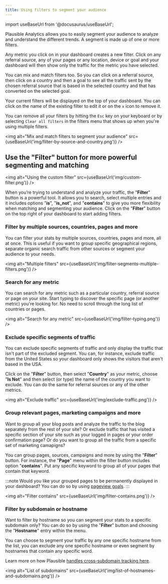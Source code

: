 ```yaml
---
title: Using filters to segment your audience
---
```


import useBaseUrl from '@docusaurus/useBaseUrl';

Plausible Analytics allows you to easily segment your audience to analyze and understand the different trends. A segment is made up of one or more filters. 

Any metric you click on in your dashboard creates a new filter. Click on any referral source, any of your pages or any location, device or goal and your dashboard will then show only the traffic for the metric you have selected.

You can mix and match filters too. So you can click on a referral source, then click on a country and then a goal to see all the traffic sent by the chosen referral source that is based in the selected country and that has converted on the selected goal.

Your current filters will be displayed on the top of your dashboard. You can click on the name of the existing filter to edit it or on the `x` icon to remove it. 

You can remove all your filters by hitting the `Esc` key on your keyboard or by selecting `Clear all filters` in the filters menu that shows up when you're using multiple filters.

<img alt="Mix and match filters to segment your audience" src={useBaseUrl('img/filter-by-source-and-country.png')} />

## Use the "Filter" button for more powerful segmenting and matching

<img alt="Using the custom filter" src={useBaseUrl('img/custom-filter.png')} />

When you’re trying to understand and analyze your traffic, the "**Filter**" button is a powerful tool. It allows you to search, select multiple entries and it includes options "**is**", "**is_not**", and "**contains**" to give you more flexibility when matching and segmenting your audience. Click on the "**Filter**" button on the top right of your dashboard to start adding filters. 

### Filter by multiple sources, countries, pages and more

You can filter your stats by multiple sources, countries, pages and more, all at once. This is useful if you want to group specific geographical regions, separate organic search traffic from other sources or segment your audience to your needs.

<img alt="Multiple filters" src={useBaseUrl('img/filter-segments-multiple-filters.png')} />

### Search for any metric

You can search for any metric such as a particular country, referral source or page on your site. Start typing to discover the specific page (or another metric) you're looking for. No need to scroll through the long list of countries or pages.

<img alt="Search for any metric" src={useBaseUrl('img/filter-typing.png')} />

### Exclude specific segments of traffic

You can exclude specific segments of traffic and only display the traffic that isn't part of the excluded segment. You can, for instance, exclude traffic from the United States so your dashboard only shows the visitors that aren't based in the USA. 

Click on the "**Filter**" button, then select "**Country**" as your metric, choose "**Is Not**" and then select (or type) the name of the country you want to exclude. You can do the same for referral sources or any of the other metrics.

<img alt="Exclude traffic" src={useBaseUrl('img/exclude-traffic.png')} />

### Group relevant pages, marketing campaigns and more

Want to group all your blog posts and analyze the traffic to the blog separately from the rest of your site? Or exclude traffic that has visited a specific section of your site such as your logged in pages or your order confirmation page? Or do you want to group all the traffic from a specific set of marketing camapigns?

You can group pages, sources, campaigns and more by using the "**Filter**" button. For instance, the "**Page**" menu within the filter button includes option "**contains**". Put any specific keyword to group all of your pages that contain that keyword.

:::note
Would you like your grouped pages to be permanently displayed in your dashboard? You can do so by using [pageview goals](pageview-goals.md).
:::

<img alt="Filter contains" src={useBaseUrl('img/filter-contains.png')} />

### Filter by subdomain or hostname

Want to filter by hostname so you can segment your stats to a specific subdomain only? You can do so by using the "**Filter**" button and choosing the "**Hostname**" entry within the menu.

You can choose to segment your traffic by any one specific hostname from the list, you can exclude any one specific hostname or even segment by hostnames that contain any specific word.

Learn more on how Plausible [handles cross-subdomain tracking here](subdomain-hostname-filter.md).

<img alt="List of subdomains" src={useBaseUrl('img/list-of-hostnames-and-subdomains.png')} />
